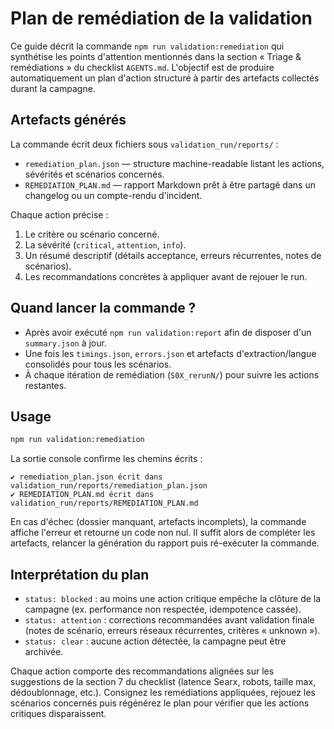 # Plan de remédiation de la validation

Ce guide décrit la commande `npm run validation:remediation` qui synthétise les
points d'attention mentionnés dans la section « Triage & remédiations » du
checklist `AGENTS.md`. L'objectif est de produire automatiquement un plan
d'action structuré à partir des artefacts collectés durant la campagne.

## Artefacts générés

La commande écrit deux fichiers sous `validation_run/reports/` :

- `remediation_plan.json` — structure machine-readable listant les actions,
  sévérités et scénarios concernés.
- `REMEDIATION_PLAN.md` — rapport Markdown prêt à être partagé dans un changelog
  ou un compte-rendu d'incident.

Chaque action précise :

1. Le critère ou scénario concerné.
2. La sévérité (`critical`, `attention`, `info`).
3. Un résumé descriptif (détails acceptance, erreurs récurrentes, notes de
   scénarios).
4. Les recommandations concrètes à appliquer avant de rejouer le run.

## Quand lancer la commande ?

- Après avoir exécuté `npm run validation:report` afin de disposer d'un
  `summary.json` à jour.
- Une fois les `timings.json`, `errors.json` et artefacts d'extraction/langue
  consolidés pour tous les scénarios.
- À chaque itération de remédiation (`S0X_rerunN/`) pour suivre les actions
  restantes.

## Usage

```bash
npm run validation:remediation
```

La sortie console confirme les chemins écrits :

```
✔ remediation_plan.json écrit dans validation_run/reports/remediation_plan.json
✔ REMEDIATION_PLAN.md écrit dans validation_run/reports/REMEDIATION_PLAN.md
```

En cas d'échec (dossier manquant, artefacts incomplets), la commande affiche
l'erreur et retourne un code non nul. Il suffit alors de compléter les
artefacts, relancer la génération du rapport puis ré-exécuter la commande.

## Interprétation du plan

- `status: blocked` : au moins une action critique empêche la clôture de la
  campagne (ex. performance non respectée, idempotence cassée).
- `status: attention` : corrections recommandées avant validation finale (notes
  de scénario, erreurs réseaux récurrentes, critères « unknown »).
- `status: clear` : aucune action détectée, la campagne peut être archivée.

Chaque action comporte des recommandations alignées sur les suggestions de la
section 7 du checklist (latence Searx, robots, taille max, dédoublonnage, etc.).
Consignez les remédiations appliquées, rejouez les scénarios concernés puis
régénérez le plan pour vérifier que les actions critiques disparaissent.

